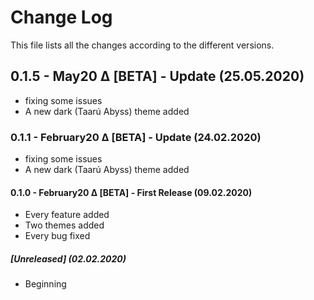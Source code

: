 # Change Log

This file lists all the changes according to the different versions.

## 0.1.5 - May20 Δ [BETA] - Update (25.05.2020)

- fixing some issues
- A new dark (Taarú Abyss) theme added

### 0.1.1 - February20 Δ [BETA] - Update (24.02.2020)

- fixing some issues
- A new dark (Taarú Abyss) theme added

#### 0.1.0 - February20 Δ [BETA] - First Release (09.02.2020)

- Every feature added
- Two themes added
- Every bug fixed

##### [Unreleased] (02.02.2020)

- Beginning
